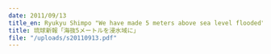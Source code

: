 ```yaml
---
date: 2011/09/13
title_en: Ryukyu Shimpo "We have made 5 meters above sea level flooded"
title: 琉球新報「海抜5メートルを浸水域に」
file: "/uploads/s20110913.pdf"
---
```

